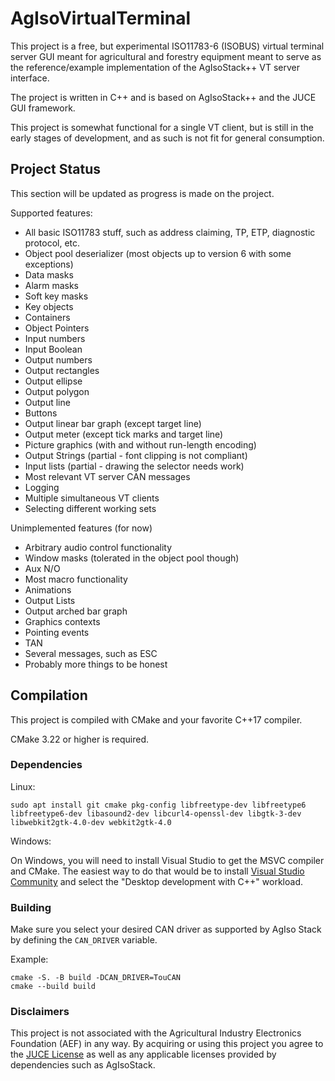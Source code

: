 # AgIsoVirtualTerminal

This project is a free, but experimental ISO11783-6 (ISOBUS) virtual terminal server GUI meant for agricultural and forestry equipment meant to serve as the reference/example implementation of the AgIsoStack++ VT server interface.

The project is written in C++ and is based on AgIsoStack++ and the JUCE GUI framework.

This project is somewhat functional for a single VT client, but is still in the early stages of development, and as such is not fit for general consumption.

## Project Status

This section will be updated as progress is made on the project.

Supported features:

- All basic ISO11783 stuff, such as address claiming, TP, ETP, diagnostic protocol, etc.
- Object pool deserializer (most objects up to version 6 with some exceptions)
- Data masks
- Alarm masks
- Soft key masks
- Key objects
- Containers
- Object Pointers
- Input numbers
- Input Boolean
- Output numbers
- Output rectangles
- Output ellipse
- Output polygon
- Output line
- Buttons
- Output linear bar graph (except target line)
- Output meter (except tick marks and target line)
- Picture graphics (with and without run-length encoding)
- Output Strings (partial - font clipping is not compliant)
- Input lists (partial - drawing the selector needs work)
- Most relevant VT server CAN messages
- Logging
- Multiple simultaneous VT clients
- Selecting different working sets

Unimplemented features (for now)

- Arbitrary audio control functionality
- Window masks (tolerated in the object pool though)
- Aux N/O
- Most macro functionality
- Animations
- Output Lists
- Output arched bar graph
- Graphics contexts
- Pointing events
- TAN
- Several messages, such as ESC
- Probably more things to be honest

## Compilation

This project is compiled with CMake and your favorite C++17 compiler.

CMake 3.22 or higher is required.

### Dependencies

Linux:
```
sudo apt install git cmake pkg-config libfreetype-dev libfreetype6 libfreetype6-dev libasound2-dev libcurl4-openssl-dev libgtk-3-dev libwebkit2gtk-4.0-dev webkit2gtk-4.0
```

Windows:

On Windows, you will need to install Visual Studio to get the MSVC compiler and CMake. The easiest way to do that would be to install [Visual Studio Community](https://visualstudio.microsoft.com/vs/community/) and select the "Desktop development with C++" workload.

### Building

Make sure you select your desired CAN driver as supported by AgIso Stack by defining the `CAN_DRIVER` variable.

Example:

```
cmake -S. -B build -DCAN_DRIVER=TouCAN
cmake --build build
```

### Disclaimers

This project is not associated with the Agricultural Industry Electronics Foundation (AEF) in any way. By acquiring or using this project you agree to the [JUCE License](https://github.com/juce-framework/JUCE/blob/master/LICENSE.md) as well as any applicable licenses provided by dependencies such as AgIsoStack.
